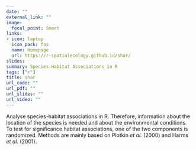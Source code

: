 ```yaml
---
date: ""
external_link: ""
image:
  focal_point: Smart
links:
- icon: laptop
  icon_pack: fas
  name: Homepage
  url: https://r-spatialecology.github.io/shar/
slides:
summary: Species-Habitat Associations in R
tags: ["r"]
title: shar
url_code: ""
url_pdf: ""
url_slides: ""
url_video: ""
---
```


Analyse species-habitat associations in R. Therefore, information about the location of the species is needed and about the environmental conditions. To test for significance habitat associations, one of the two components is randomized.  Methods are mainly based on Plotkin _et al._ (2000) and Harms _et al._ (2001).
